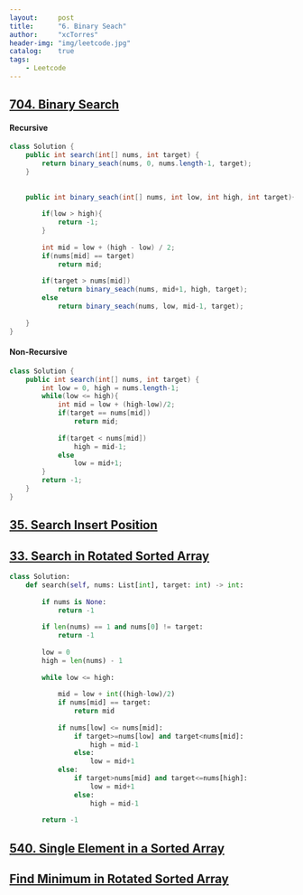 ```yaml
---
layout:     post
title:      "6. Binary Seach"
author:     "xcTorres"
header-img: "img/leetcode.jpg"
catalog:    true
tags:
    - Leetcode
---    
```


## [704. Binary Search](https://leetcode.com/problems/binary-search/)  
#### Recursive
```java
class Solution {
    public int search(int[] nums, int target) {
        return binary_seach(nums, 0, nums.length-1, target);
    }
    
    
    public int binary_seach(int[] nums, int low, int high, int target){
        
        if(low > high){
            return -1;
        }
        
        int mid = low + (high - low) / 2;
        if(nums[mid] == target)
            return mid;
        
        if(target > nums[mid])
            return binary_seach(nums, mid+1, high, target);
        else
            return binary_seach(nums, low, mid-1, target);
        
    }
}
```


#### Non-Recursive
```java
class Solution {
    public int search(int[] nums, int target) {
        int low = 0, high = nums.length-1;
        while(low <= high){
            int mid = low + (high-low)/2;
            if(target == nums[mid])
                return mid;
            
            if(target < nums[mid])
                high = mid-1;
            else
                low = mid+1;
        }
        return -1;
    }
}
```  



## [35. Search Insert Position](https://leetcode.com/problems/search-insert-position/)  

## [33. Search in Rotated Sorted Array](https://leetcode.com/problems/search-in-rotated-sorted-array/)  
```python
class Solution:
    def search(self, nums: List[int], target: int) -> int:
        
        if nums is None:
            return -1
        
        if len(nums) == 1 and nums[0] != target:
            return -1
        
        low = 0
        high = len(nums) - 1
        
        while low <= high:
            
            mid = low + int((high-low)/2)
            if nums[mid] == target:
                return mid
            
            if nums[low] <= nums[mid]:
                if target>=nums[low] and target<nums[mid]:
                    high = mid-1
                else:
                    low = mid+1
            else:
                if target>nums[mid] and target<=nums[high]:
                    low = mid+1
                else:
                    high = mid-1
    
        return -1
```

## [540. Single Element in a Sorted Array](https://leetcode.com/problems/single-element-in-a-sorted-array/)  

## [Find Minimum in Rotated Sorted Array](https://leetcode.com/problems/find-minimum-in-rotated-sorted-array/)